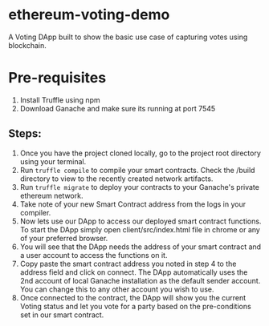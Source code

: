 # ethereum-voting-demo
A Voting DApp built to show the basic use case of capturing votes using blockchain.

# Pre-requisites
1. Install Truffle using npm
2. Download Ganache and make sure its running at port 7545

## Steps:
1. Once you have the project cloned locally, go to the project root directory using your terminal. 
2. Run ```truffle compile``` to compile your smart contracts. Check the /build directory to view to the recently created network artifacts.
3. Run ```truffle migrate``` to deploy your contracts to your Ganache's private ethereum network.
4. Take note of your new Smart Contract address from the logs in your compiler. 
5. Now lets use our DApp to access our deployed smart contract functions. To start the DApp simply open client/src/index.html file in chrome or any of your preferred browser.
6. You will see that the DApp needs the address of your smart contract and a user account to access the functions on it. 
7. Copy paste the smart contract address you noted in step 4 to the address field and click on connect. The DApp automatically uses the 2nd account of local Ganache installation as the default sender account. You can change this to any other account you wish to use.
8. Once connected to the contract, the DApp will show you the current Voting status and let you vote for a party based on the pre-conditions set in our smart contract. 
